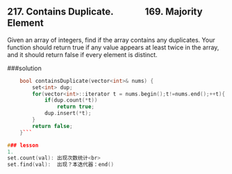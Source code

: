 ## 217. Contains Duplicate.  　　　  169. Majority Element
Given an array of integers, find if the array contains any duplicates. Your function should return true if any value appears at least twice in the array, and it should return false if every element is distinct.

###solution
```C++
    bool containsDuplicate(vector<int>& nums) {
        set<int> dup;
        for(vector<int>::iterator t = nums.begin();t!=nums.end();++t){
            if(dup.count(*t))
                return true;
            dup.insert(*t);
        }
        return false;
    }```

### lesson
1. 
set.count(val): 出现次数统计<br>
set.find(val):  出现？本迭代器：end()